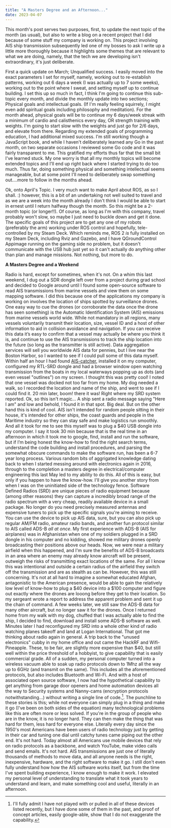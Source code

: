 ```yaml
---
title: "A Masters Degree and an Afternoon..."
date: 2023-04-07
---
```


This month's post serves two purposes, first, to update the next topic of the month (as usual), but also to write a blog on a recent project that I did because of some stuff my company is working on. This project involving AIS ship transmission subsequently led one of my bosses to ask I write up a little more thoroughly because it highlights some themes that are relevant to what we are doing, namely, that the tech we are developing isn't extraordinary, it's just deliberate. 

First a quick update on March; Unqualified success. I easily moved into the exact parameters I set for myself, namely, working out to re-establish patterns, working out 6 days a week (I was actually up to 7 some weeks), working out to the point where I sweat, and setting myself up to continue building. I set this up so much in fact, I think I'm going to continue this sub-topic every month, and divide the monthly update into two sections; Physical goals and intellectual goals. (If I'm really feeling squirrely, I might even add spiritual goals including philosophy and meditation). For the month ahead, physical goals will be to continue my 6 days/week streak  with a minimum of cardio and calisthenics every day, OR strength training with weights. I'm going to start slow with the weights and just go for 2/6 days, and elevate from there. Regarding my extended goals of programming education, I had additional mixed success. I'm still working though a JavaScript book, and while I haven't deliberately learned any Go in the past month, on two separate occasions I reviewed some Go code and it was fairly transparent to me. This gratified my efforts thus far that the small bit I've learned stuck. My one worry is that all my monthly topics will become extended topics and I'll end up right back where I started trying to do too much. Thus far, doing something physical and something intellectual seems manageable, but at some point I'll need to deliberately swap something out....more to follow in the months ahead. 

Ok, onto April's Topic. I very much want to make April about ROS, as so I shall. :) however, this is a bit of an undertaking not well suited to travel and as we are a week into the month already I don't think I would be able to start in ernest until I return halfway though the month. So this might be a 2-month topic (or longer!!). Of course, as long as I'm with this company, travel probably won't slow, so maybe I just need to buckle down and get it done. The specific goals of this project are to get any one of my robots (preferably the arm) working under ROS control and hopefully, tele-controlled by my Steam Deck. Which reminds me, ROS 2 *is* fully installed on my Steam Deck, including Rviz and Gazebo, and I have QGroundControl Appimage running on the gaming side no problem, but it doesn't communicate with the USB hub just yet so it can't actually do anything other than plan and manage missions. Not nothing, but more to do.  

**A Masters Degree and a Weekend** 

Radio is hard, except for sometimes, when it's not. On a whim this last weekend, I dug out a SDR dongle left over from a project during grad school and decided to Google around until I found some open-source software to read AIS transmissions from marine vessels and view them on some mapping software. I did this because one of the applications my company is working on involves the location of ships spotted by surveillance drones. One easy way to cue the drones (or corroborate the data once the drone has seen something) is the Automatic Identification System (AIS) emissions from marine vessels world wide. While not mandatory in all regions, many vessels voluntarily transmit their location, size, vessel ID and a host of other information to aid in collision avoidance and navigation. If you can receive this data it’s easy to confirm that a vessel may actually be where you think it is, and continue to use the AIS transmissions to track the ship location into the future (so long as the transmitter is still active). Data aggregation services will sell you worldwide AIS data for pennies, but I live near the Boston Harbor, so I wanted to see if I could pull some of this data myself. 
Within half an hour I had found [AIS-catcher](https://github.com/jvde-github/AIS-catcher), installed it on my computer, configured my RTL-SRD dongle and had a browser window open watching transmission from the boats in my local waterways popping up as dots (and even vessel "outlines") on my screen. I thought this was pretty cool! I noted that one vessel was docked not too far from my home. My dog needed a walk, so I recorded the location and name of the ship, and went to see if I could find it. 20 min later, boom! there it was! Right where my SRD system reported. Ok, so this isn't magic... A ship sent a radio message saying "Here I am" and low and behold, I found it in that spot. Big deal. But on the other hand this is kind of cool. AIS isn't intended for random people sitting in their house, it's intended for other ships, the coast guards and people in the Maritime industry so they can stay safe and make logistics run smoothly. And all it took for me to see this myself was to plug a $40 USB dongle into my computer. 
I say it took 30 min because that is the real time in an afternoon in which it took me to google, find, install and run the software, but if I’m being honest the know-how to find the right search terms, understand the code building and install procedures, and parsing the somewhat obscure commands to make the software run, has been a 6-7 year long process. Various random bits of aggrigated knowledge dating back to when I started messing around with electronics again in 2016, through to the completion a masters degree in electrical/computer engineering this last May led to my ability to do this. All of this is easy, but only if you happen to have the know-how.
I'll give you another story from when I was on the uninitiated side of the technology fence. Software Defined Radios (SRD) are unique pieces of radio equipment because (among other reasons) they can capture a incredibly broad range of the radio spectrum with a very cheap, readily available device in a small package. No longer do you need precisely measured antennas and expensive tuners to pick up the specific signals you're aiming to receive. You can use the device to pick up AIS data, sure, but you can also pick up regular AM/FM radio, amateur radio bands, and another fun protocol similar to AIS called ADS-B *all at once*. My first experience with ADS-B (AIS for airplanes) was in Afghanistan when one of my soldiers plugged in a SRD dongle in his computer and no kidding, showed me military drones openly broadcasting their positions above our heads. Now, we were near a military airfield when this happened, and I'm sure the benefits of ADS-B broadcasts in an area where an enemy may already know aircraft will be present, outweigh the risks of transmitting exact locations of the same. For all I know this was intentional and outside a certain radius of the airfield they switch off the transmission and are as stealth as can be. However, this was still concerning. It's not at all hard to imagine a somewhat educated Afghan, antagonistic to the American presence, would be able to gain the relatively low level of know-how to plug a $40 device into a $100 computer and figure out exactly where the drones are looong before they get to their location. So my sergeant wrote a report to address the apparent problem and sent it up the chain of command. A few weeks later, we still saw the ADS-B data for many other aircraft, but no longer saw it for the drones. 
Once I returned home from my walk with my dog, chuffed that I was actually able to find the ship, I decided to find, download and install some ADS-B software as well. Minutes later I had reconfigured my SRD into a whole other kind of radio watching planes takeoff and land at Logan International. That got me thinking about radio again in general. A trip back to the "unused electronics" cubby in my home office and out came the HackRF and Wifi-Pineapple. These, to be fair, are slightly more expensive than $40, but still well within the price threshold of a hobbyist, to give capability that is easily commercial grade. All of a sudden, my personal computer turned into a wireless vacuum able to soak up radio protocols down to 1Mhz all the way up to 6GHz (and transmit on the same). This includes all the aforementioned protocols, but also includes Bluetooth and Wi-Fi. And with a host of associated open source software, I now had the hypothetical capability to get anything from garage door openers and home automation devices all the way to Security systems and Nanny-cams (encryption protocols notwithstanding...) without writing a single line of code.[^1].
The punchline to these stories is this; while not everyone can simply plug in a thing and make it go (I've been on both sides of the equation) many technological problems like this are often more or less solved. If you're in the group of people who are in the know, it is no longer hard. They can then make the thing that was hard for them, less hard for everyone else. Literally every day since the 1950's most Americans have been users of radio technology just by getting in their car and tuning one dial until catchy tunes came piping out the other end. It's not hard. Today almost all Americans use mobile devices that rely on radio protocols as a backbone, and watch YouTube, make video calls and send emails. It's not hard. AIS transmissions are just one of literally thousands of methods to move data, and all anyone needs is the right, inexpensive, hardware, and the right software to make it go. I still don't even fully understand how how the AIS software works itself, but from the time I've spent building experience, I know enough to make it work. I elevated my personal level of understanding to translate what it took years to understand and learn, and make something cool and useful, literally in an afternoon.

[^1]: I'll fully admit I have not played with or pulled in all of these devices listed recently, but I have done some of them in the past, and proof of concept articles, easily google-able, show that I do not exaggerate the capability.